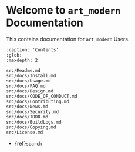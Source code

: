 # Welcome to `art_modern` Documentation

This contains documentation for `art_modern` Users.

```{toctree}
:caption: 'Contents'
:glob:
:maxdepth: 2

src/Readme.md
src/docs/Install.md
src/docs/Usage.md
src/docs/FAQ.md
src/docs/Design.md
src/docs/CODE_OF_CONDUCT.md
src/docs/Contributing.md
src/docs/News.md
src/docs/Security.md
src/docs/TODO.md
src/docs/BuildLogs.md
src/docs/Copying.md
src/License.md
```

- {ref}`search`
